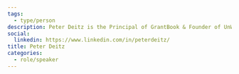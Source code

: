 ```yaml
---
tags:
  - type/person
description: Peter Deitz is the Principal of GrantBook & Founder of UnWrapIt. He has committed himself to 5 year cycles of social entrepreneurship.
social:
  linkedin: https://www.linkedin.com/in/peterdeitz/
title: Peter Deitz
categories:
  - role/speaker
---
```



